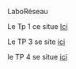 LaboRéseau

Le Tp 1 ce situe [Ici](https://github.com/StevenDias33/LaboR-seau/tree/master/TP%201)

Le TP 3 se site [ici](https://github.com/StevenDias33/LaboR-seau/tree/master/TP%203)

le TP 4 se situe [ici](https://github.com/StevenDias33/LaboR-seau/tree/master/TP%204)
